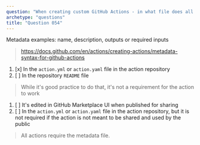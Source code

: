 ```yaml
---
question: "When creating custom GitHub Actions - in what file does all the action `metadata` have to be defined?"
archetype: "questions"
title: "Question 054"
---
```



Metadata examples: name, description, outputs or required inputs
> https://docs.github.com/en/actions/creating-actions/metadata-syntax-for-github-actions
1. [x] In the `action.yml` or `action.yaml` file in the action repository
1. [ ] In the repository `README` file
> While it's good practice to do that, it's not a requirement for the action to work
1. [ ] It's edited in GitHub Marketplace UI when published for sharing
1. [ ] In the `action.yml` or `action.yaml` file in the action repository, but it is not required if the action is not meant to be shared and used by the public
> All actions require the metadata file.
